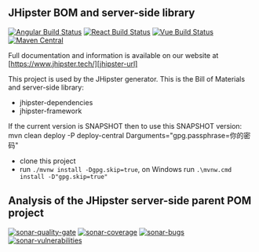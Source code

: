 ## JHipster BOM and server-side library

[![Angular Build Status][github-actions-angular-image]][github-actions-url] [![React Build Status][github-actions-react-image]][github-actions-url] [![Vue Build Status][github-actions-vue-image]][github-actions-url] [![Maven Central][maven-image]][maven-url]

Full documentation and information is available on our website at [https://www.jhipster.tech/][jhipster-url]

This project is used by the JHipster generator. This is the Bill of Materials and server-side library:

- jhipster-dependencies
- jhipster-framework

If the current version is SNAPSHOT then to use this SNAPSHOT version:
mvn clean deploy -P deploy-central Darguments="gpg.passphrase=你的密码"
- clone this project
- run `./mvnw install -Dgpg.skip=true`, on Windows run `.\mvnw.cmd install -D"gpg.skip=true"`

[maven-image]: https://maven-badges.herokuapp.com/maven-central/tech.jhipster/jhipster-parent/badge.svg
[maven-url]: https://maven-badges.herokuapp.com/maven-central/tech.jhipster/jhipster-parent
[github-actions-angular-image]: https://github.com/jhipster/jhipster-bom/workflows/Angular/badge.svg
[github-actions-react-image]: https://github.com/jhipster/jhipster-bom/workflows/React/badge.svg
[github-actions-vue-image]: https://github.com/jhipster/jhipster-bom/workflows/Vue/badge.svg
[github-actions-url]: https://github.com/jhipster/jhipster-bom/actions
[jhipster-url]: https://www.jhipster.tech/

## Analysis of the JHipster server-side parent POM project

[![sonar-quality-gate][sonar-quality-gate]][sonar-url] [![sonar-coverage][sonar-coverage]][sonar-url] [![sonar-bugs][sonar-bugs]][sonar-url] [![sonar-vulnerabilities][sonar-vulnerabilities]][sonar-url]

[sonar-url]: https://sonarcloud.io/dashboard?id=jhipster-framework
[sonar-quality-gate]: https://sonarcloud.io/api/project_badges/measure?project=jhipster-framework&metric=alert_status
[sonar-coverage]: https://sonarcloud.io/api/project_badges/measure?project=jhipster-framework&metric=coverage
[sonar-bugs]: https://sonarcloud.io/api/project_badges/measure?project=jhipster-framework&metric=bugs
[sonar-vulnerabilities]: https://sonarcloud.io/api/project_badges/measure?project=jhipster-framework&metric=vulnerabilities
